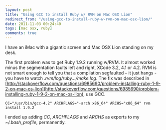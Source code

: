 ```yaml
---
layout: post
title: "Using GCC to install Ruby w/ RVM on Mac OSX Lion"
redirect_from: "/using-gcc-to-install-ruby-w-rvm-on-mac-osx-lion/"
date: 2011-11-03 00:24:40
tags: [mac osx, ruby]
comments: true
---
```

I have an iMac with a gigantic screen and Mac OSX Lion standing on my desk.

The first problem was to get Ruby 1.9.2 running w/RVM. It almost worked minus the segmentation faults left and right, XCode 3.2, 4.1 or 4.2. RVM is not smart enough to tell you that a compilation segfaulted – it just hangs - you have to watch _.rvm/log/ruby.../make.log_. The fix was described in [http://stackoverflow.com/questions/6985690/problem-installing-ruby-1-9-2-on-mac-os-lion](http://stackoverflow.com/questions/6985690/problem-installing-ruby-1-9-2-on-mac-os-lion), use GCC.

```
CC="/usr/bin/gcc-4.2" ARCHFLAGS="-arch x86_64" ARCHS="x86_64" rvm install 1.9.2
```

I ended up adding _CC_, _ARCHFLAGS_ and _ARCHS_ as exports to my _~/.bash_profile_, permanently.

